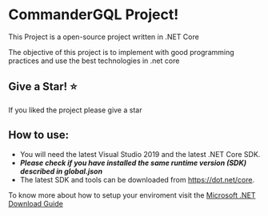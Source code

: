 CommanderGQL Project!
=====================
This Project is a open-source project written in .NET Core

The objective of this project is to implement with good programming practices and use the best technologies in .net core

## Give a Star! :star:
If you liked the project please give a star 

## How to use:
- You will need the latest Visual Studio 2019 and the latest .NET Core SDK.
- ***Please check if you have installed the same runtime version (SDK) described in global.json***
- The latest SDK and tools can be downloaded from https://dot.net/core.

To know more about how to setup your enviroment visit the [Microsoft .NET Download Guide](https://www.microsoft.com/net/download)

